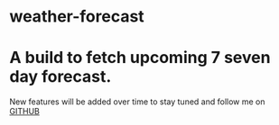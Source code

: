 # weather-forecast

# A build to fetch upcoming 7 seven day forecast.

New features will be added over time to stay tuned and follow me on [GITHUB](github.com/hassancodes)

